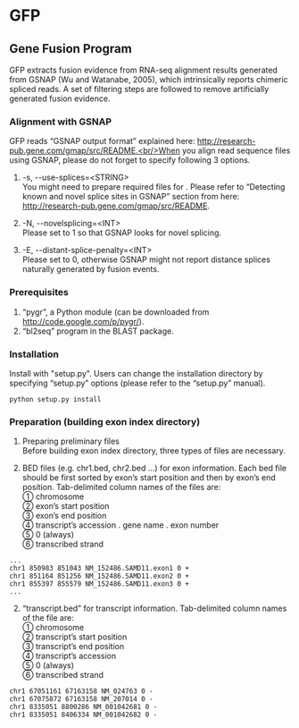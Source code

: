 # GFP
## Gene Fusion Program

GFP extracts fusion evidence from RNA-seq alignment results generated from GSNAP (Wu and Watanabe, 2005), which intrinsically reports chimeric spliced reads. A set of filtering steps are followed to remove artificially generated fusion evidence.

### Alignment with GSNAP
GFP reads “GSNAP output format” explained here: http://research-pub.gene.com/gmap/src/README.<br/>When you align read sequence files using GSNAP, please do not forget to specify following 3 options.

1. -s, --use-splices=\<STRING\><br/> 
You might need to prepare required files for <STRING>. Please refer to “Detecting known and novel splice sites in GSNAP” section from here: http://research-pub.gene.com/gmap/src/README.
  
2. -N, --novelsplicing=\<INT\><br/> 
Please set <INT> to 1 so that GSNAP looks for novel splicing.
  
3. -E, --distant-splice-penalty=\<INT\><br/>
Please set <INT> to 0, otherwise GSNAP might not report distance splices naturally generated by fusion events.

### Prerequisites
1. “pygr”, a Python module (can be downloaded from http://code.google.com/p/pygr/).
2. “bl2seq” program in the BLAST package.

### Installation
Install with "setup.py". Users can change the installation directory by specifying “setup.py” options (please refer to the “setup.py” manual).
```
python setup.py install
```

### Preparation (building exon index directory)

1. Preparing preliminary files<br/>
Before building exon index directory, three types of files are necessary.

  1. BED files (e.g. chr1.bed, chr2.bed …) for exon information. Each bed file should be first sorted by
exon’s start position and then by exon’s end position. Tab-delimited column names of the files are:<br/>① chromosome<br/>② exon’s start position<br/>③ exon’s end position<br/>④ transcript’s accession . gene name . exon number<br/>⑤ 0 (always)<br/>⑥ transcribed strand
```
...
chr1 850983 851043 NM_152486.SAMD11.exon1 0 +
chr1 851164 851256 NM_152486.SAMD11.exon2 0 +
chr1 855397 855579 NM_152486.SAMD11.exon3 0 +
...
```
  2. “transcript.bed” for transcript information. Tab-delimited column names of the file are:<br/>① chromosome<br/>② transcript’s start position<br/>③ transcript’s end position<br/>④ transcript’s accession<br/>⑤ 0 (always)<br/>⑥ transcribed strand
```
chr1 67051161 67163158 NM_024763 0 -
chr1 67075872 67163158 NM_207014 0 -
chr1 8335051 8800286 NM_001042681 0 -
chr1 8335051 8406334 NM_001042682 0 -
```
